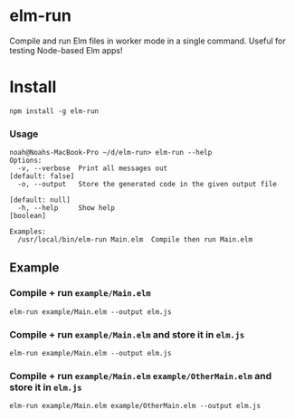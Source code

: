 # elm-run

Compile and run Elm files in worker mode in a single command. 
Useful for testing Node-based Elm apps!

# Install

```
npm install -g elm-run
```

### Usage

```
noah@Noahs-MacBook-Pro ~/d/elm-run> elm-run --help
Options:
  -v, --verbose  Print all messages out                         [default: false]
  -o, --output   Store the generated code in the given output file
                                                                 [default: null]
  -h, --help     Show help                                             [boolean]

Examples:
  /usr/local/bin/elm-run Main.elm  Compile then run Main.elm
```


## Example

### Compile + run `example/Main.elm` 

```
elm-run example/Main.elm --output elm.js
```


### Compile + run `example/Main.elm` and store it in `elm.js`

```
elm-run example/Main.elm --output elm.js
```


### Compile + run `example/Main.elm` `example/OtherMain.elm` and store it in `elm.js`

```
elm-run example/Main.elm example/OtherMain.elm --output elm.js
```